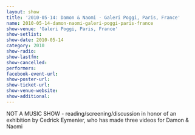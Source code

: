 ```yaml
---
layout: show
title: '2010-05-14: Damon & Naomi - Galeri Poggi, Paris, France'
name: 2010-05-14-damon-naomi-galeri-poggi-paris-france
show-venue: 'Galeri Poggi, Paris, France'
show-setlist: 
show-date: 2010-05-14
category: 2010
show-radio: 
show-lastfm: 
show-cancelled: 
performers: 
facebook-event-url: 
show-poster-url: 
show-ticket-url: 
show-venue-website: 
show-additional: 
---
```


NOT A MUSIC SHOW - reading/screening/discussion in honor of an exhibition by Cedrick Eymenier, who has made three videos for Damon & Naomi